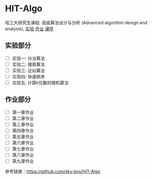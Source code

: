 # HIT-Algo

哈工大研究生课程: 高级算法设计与分析 (Advanced algorithm design and analysis), [实验](./lab) [作业](./homework) [课件](./slides)

## 实验部分

* [ ] 实验一: 分治算法
* [ ] 实验二: 搜索算法
* [ ] 实验三: 近似算法
* [ ] 实验四: 快速排序
* [ ] 实验五: 计算k位数的随机算法

## 作业部分

* [ ] 第一章作业
* [ ] 第二章作业
* [ ] 第三章作业
* [ ] 第四章作业
* [ ] 第五章作业
* [ ] 第六章作业
* [ ] 第七章作业
* [ ] 第八章作业
* [ ] 第九章作业

参考链接：https://github.com/sky-bro/HIT-Algo